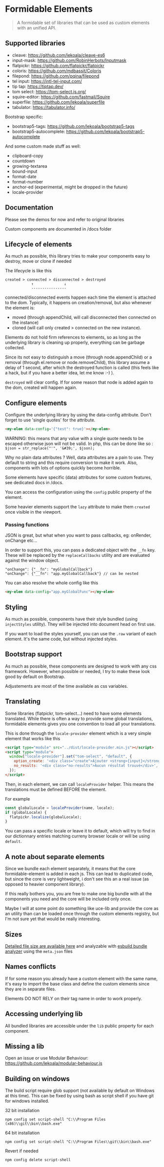 # Formidable Elements

> A formidable set of libraries that can be used as custom elements with an unified API.

## Supported libraries

- cleave: https://github.com/lekoala/cleave-es6
- input-mask: https://github.com/RobinHerbots/Inputmask
- flatpickr: https://github.com/flatpickr/flatpickr
- coloris: https://github.com/mdbassit/Coloris
- filepond: https://github.com/pqina/filepond
- tel input: https://intl-tel-input.com/
- tip tap: https://tiptap.dev/
- tom select: https://tom-select.js.org/
- squire-editor: https://github.com/fastmail/Squire
- superfile: https://github.com/lekoala/superfile
- tabulator: https://tabulator.info/

Bootstrap specific:

- bootstrap5-tags: https://github.com/lekoala/bootstrap5-tags
- bootstrap5-autocomplete: https://github.com/lekoala/bootstrap5-autocomplete

And some custom made stuff as well:

- clipboard-copy
- countdown
- growing-textarea
- bound-input
- format-date
- format-number
- anchor-ed (experimental, might be dropped in the future)
- locale-provider

## Documentation

Please see the demos for now and refer to original libraries

Custom components are documented in /docs folder

## Lifecycle of elements

As much as possible, this library tries to make your components easy to destroy, move or clone if needed

The lifecycle is like this

    created > connected > disconnected > destroyed
                ↑              ↓
                ----------------

connected/disconnected events happen each time the element is attached to the dom.
Typically, it happens on creation/removal, but also whenever the element is:

- moved (through appendChild, will call disconnected then connected on the instance)
- cloned (will call only created > connected on the new instance).

Elements do not hold firm references to elements, so as long as the underlying library is cleaning up
properly, everything can be garbage collected.

Since its not easy to distinguish a move (through node.appendChild) or a removal (through el.remove or
node.removeChild), this library assume a delay of 1 second, after which the destroyed function is called
(this feels like a hack, but if you have a better idea, let me know :-) ).

`destroyed` will clear config. If for some reason that node is added again to the dom, created will happen again.

## Configure elements

Configure the underlying library by using the data-config attribute. Don't forget to use 'single quotes'
for the attribute.

```html
<my-elem data-config='{"test": true}'></my-elem>
```

WARNING: this means that any value with a single quote needs to be escaped otherwise json will not be valid.
In php, this can be done like so : `$json = str_replace("'", '&#39;', $json);`

Why no plain data attributes ? Well, data attributes are a pain to use. They default to string and this
require conversion to make it work. Also, components with lots of options quickly become horrible.

Some elements have specific (data) attributes for some custom features, see dedicated docs in /docs.

You can access the configuration using the `config` public property of the element.

Some heavier elements support the `lazy` attribute to make them `created` once visible in the viewport.

### Passing functions

JSON is great, but what when you want to pass callbacks, eg: onRender, onChange etc...

In order to support this, you can pass a dedicated object with the `__fn` key.
These will be replaced by the `replaceCallbacks` utility and are evaluated against the window object.

    "onChange": {"__fn": "myGlobalCallback"}
    "onChange": {"__fn": "app.myGlobalCallback"} // can be nested

You can also resolve the whole config like this

```html
<my-elem data-config="app.myGlobalFunc"></my-elem>
```

## Styling

As much as possible, components have their style bundled (using `injectStyles` utility). They will be injected into document head
on first use.

If you want to load the styles yourself, you can use the `.raw` variant of each element. It's the same code, but without injected styles.

## Bootstrap support

As much as possible, these components are designed to work with any css framework. However, when possible
or needed, I try to make these look good by default on Bootstrap.

Adjustements are most of the time available as css variables.

## Translating

Some libraries (flatpickr, tom-select...) need to have some elements translated. While there is often a way
to provide some global translations, formidable elements gives you one convention to load all your translations.

This is done through the `locale-provider` element which is a very simple element that works like this

```html
<script type="module" src="../dist/locale-provider.min.js"></script>
<script type="module">
  window["locale-provider"].set("tom-select", "default", {
    option_create: '<div class="create">Ajouter <strong>{input}</strong>&hellip;</div>',
    no_results: '<div class="no-results">Aucun résultat trouvé</div>',
  });
</script>
```

Then, in each element, we can call `localeProvider` helper. This means the translations
must be defined BEFORE the element.

For example

```js
const globalLocale = localeProvider(name, locale);
if (globalLocale) {
  flatpickr.localize(globalLocale);
}
```

You can pass a specific locale or leave it to default, which will try to find in our dictionnary entries
matching curreny browser locale or will be using `default`.

## A note about separate elements

Since we bundle each element separately, it means that the core formidable-element is added
in each js. This can lead to duplicated code, but since the core is very lightweight, i don't see this
an a real issue (as opposed to heavier component library).

If this really bothers you, you are free to make one big bundle with all the components you need
and the core will be included only once.

Maybe I will at some point do something like uce-lib and provide the core as an utility than can be
loaded once through the custom elements registry, but I'm not sure yet that would be really interesting.

## Sizes

[Detailed file size are available here](./docs/filesize.md)
and analyzable with [esbuild bundle analyzer](https://esbuild.github.io/analyze/) using the `meta.json` files

## Names conflicts

If for some reason you already have a custom element with the same name, it's easy to import the base class
and define the custom elements since they are in separate files.

Elements DO NOT RELY on their tag name in order to work properly.

## Accessing underlying lib

All bundled libraries are accessible under the `lib` public property for each component.

## Missing a lib

Open an issue or use Modular Behaviour: https://github.com/lekoala/modular-behaviour.js

## Building on windows

The build script require glob support (not available by default on Windows at this time).
This can be fixed by using bash as script shell if you have git for windows installed.

32 bit installation

    npm config set script-shell "C:\\Program Files (x86)\\git\\bin\\bash.exe"

64 bit installation

    npm config set script-shell "C:\\Program Files\\git\\bin\\bash.exe"

Revert if needed

    npm config delete script-shell
